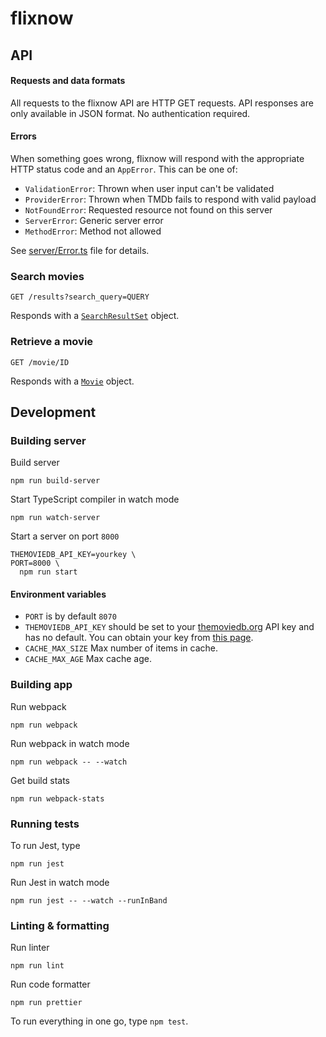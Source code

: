 # flixnow

## API

#### Requests and data formats

All requests to the flixnow API are HTTP GET requests. API responses are only available in JSON format. No authentication required.

#### Errors

When something goes wrong, flixnow will respond with the appropriate HTTP status code and an `AppError`. This can be one of:

- `ValidationError`: Thrown when user input can't be validated
- `ProviderError`: Thrown when TMDb fails to respond with valid payload
- `NotFoundError`: Requested resource not found on this server
- `ServerError`: Generic server error
- `MethodError`: Method not allowed

See [server/Error.ts](./src/server/Error.ts) file for details.

### Search movies

```
GET /results?search_query=QUERY
```

Responds with a [`SearchResultSet`](./src/tmdb/model/SearchResultSet.ts) object.

### Retrieve a movie

```
GET /movie/ID
```

Responds with a [`Movie`](./src/tmdb/model/Movie.ts) object.

## Development

### Building server

Build server

```
npm run build-server
```

Start TypeScript compiler in watch mode

```
npm run watch-server
```

Start a server on port `8000`

```
THEMOVIEDB_API_KEY=yourkey \
PORT=8000 \
  npm run start
```

#### Environment variables

- `PORT` is by default `8070`
- `THEMOVIEDB_API_KEY` should be set to your [themoviedb.org](https://www.themoviedb.org) API key and has no default. You can obtain your key from [this page](https://www.themoviedb.org/settings/api).
- `CACHE_MAX_SIZE` Max number of items in cache.
- `CACHE_MAX_AGE` Max cache age.

### Building app

Run webpack

```
npm run webpack
```

Run webpack in watch mode

```
npm run webpack -- --watch
```

Get build stats

```
npm run webpack-stats
```

### Running tests

To run Jest, type

```
npm run jest
```

Run Jest in watch mode

```
npm run jest -- --watch --runInBand
```

### Linting & formatting

Run linter

```
npm run lint
```

Run code formatter

```
npm run prettier
```

To run everything in one go, type `npm test`.
